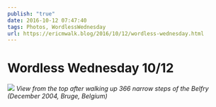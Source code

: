 ```yaml
---
publish: "true"
date: 2016-10-12 07:47:40
tags: Photos, WordlessWednesday
url: https://ericmwalk.blog/2016/10/12/wordless-wednesday.html
---
```


# Wordless Wednesday 10/12

![](https://ericmwalk.blog/uploads/2022/4208d4a736.jpg)
*View from the top after walking up 366 narrow steps of the Belfry (December 2004, Bruge, Belgium)*
